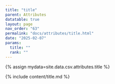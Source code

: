 ```yaml
---
title: "title"
parent: Attributes
datatable: true
layout: page
nav_order: "63"
permalink: "docs/attributes/title.html"
date: "2025-02-07"
params:
  title: ""
  rank: ""
---
```

{% assign mydata=site.data.csv.attributes.title %} 

{% include content/title.md %}
